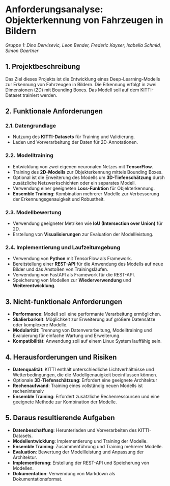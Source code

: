 # **Anforderungsanalyse: Objekterkennung von Fahrzeugen in Bildern**
_Gruppe 1: Dino Dervisevic, Leon Bender, Frederic Kayser, Isabella Schmid, Simon Gaertner_


## **1. Projektbeschreibung**

Das Ziel dieses Projekts ist die Entwicklung eines Deep-Learning-Modells zur Erkennung von Fahrzeugen in Bildern. Die
Erkennung erfolgt in zwei Dimensionen (2D) mit Bounding Boxes. Das Modell soll auf dem KITTI-Dataset trainiert werden.

## **2. Funktionale Anforderungen**

### **2.1. Datengrundlage**

- Nutzung des **KITTI-Datasets** für Training und Validierung.
- Laden und Vorverarbeitung der Daten für 2D-Annotationen.

### **2.2. Modelltraining**

- Entwicklung von zwei eigenen neuronalen Netzes mit **TensorFlow**.
- Training des **2D-Modells** zur Objekterkennung mittels Bounding Boxes.
- Optional ist die Erweiterung des Modells um **3D-Tiefenschätzung** durch zusätzliche Netzwerkschichten oder ein
  separates Modell.
- Verwendung einer geeigneten **Loss-Funktion** für Objekterkennung.
- **Ensemble Training**: Kombination mehrerer Modelle zur Verbesserung der Erkennungsgenauigkeit und Robustheit.

### **2.3. Modellbewertung**

- Verwendung geeigneter Metriken wie **IoU (Intersection over Union)** für 2D.
- Erstellung von **Visualisierungen** zur Evaluation der Modellleistung.

### **2.4. Implementierung und Laufzeitumgebung**

- Verwendung von **Python** mit TensorFlow als Framework.
- Bereitstellung einer **REST-API** für die Anwendung des Modells auf neue Bilder und das Anstoßen von
  Trainingsläufen.
- Verwendung von FastAPI als Framework für die REST-API.
- Speicherung von Modellen zur **Wiederverwendung** und **Weiterentwicklung**.

## **3. Nicht-funktionale Anforderungen**

- **Performance**: Modell soll eine performante Verarbeitung ermöglichen.
- **Skalierbarkeit**: Möglichkeit zur Erweiterung auf größere Datensätze oder komplexere Modelle.
- **Modularität**: Trennung von Datenverarbeitung, Modelltraining und Evaluierung für einfache Wartung und Erweiterung.
- **Kompatibilität**: Anwendung soll auf einem Linux System lauffähig sein.

## **4. Herausforderungen und Risiken**

- **Datenqualität**: KITTI enthält unterschiedliche Lichtverhältnisse und Wetterbedingungen, die die Modellgenauigkeit
  beeinflussen können.
- Optionale **3D-Tiefenschätzung**: Erfordert eine geeignete Architektur
- **Rechenaufwand**: Training eines vollständig neuen Modells ist rechenintensiv
- **Ensemble Training**: Erfordert zusätzliche Rechenressourcen und eine geeignete Methode zur Kombination der Modelle.

## **5. Daraus resultierende Aufgaben**

- **Datenbeschaffung**: Herunterladen und Vorverarbeiten des KITTI-Datasets.
- **Modellentwicklung**: Implementierung und Training der Modelle.
- **Ensemble Training**: Zusammenführung und Training mehrerer Modelle.
- **Evaluation**: Bewertung der Modellleistung und Anpassung der Architektur.
- **Implementierung**: Erstellung der REST-API und Speicherung von Modellen.
- **Dokumentation**: Verwendung von Markdown als Dokumentationsformat.